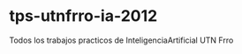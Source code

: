 tps-utnfrro-ia-2012
===================

Todos los trabajos practicos de InteligenciaArtificial UTN Frro